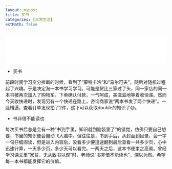```yaml
---
layout: mypost
title: 买书
categories: [日常生活]
extMath: false
---
```



<iframe src="//music.163.com/outchain/player?type=2&id=1464861931&auto=1&height=66" frameborder="0" width="100%" height="86px" ></iframe>  
  
  
 - 买书  
 
前段时间学习变分推断的时候，看到了“蒙特卡洛”和“马尔可夫”，随后对随机过程起了兴趣。于是决定淘一本书学习学习。可能是货比三家过了头，同一家店的同一本书被两次加入了购物车。下单确认付款，一气呵成，美滋滋地等着收快递。然而今天收快递时，发现另有一个快递在路上，咨询商家说“两本书发了两个快递”。一脸懵逼，查看订单发现拍了2件，这下可以获取double的知识了😅。 

 - 书非借不能读也  
 
每次买书后总是会有一种“书到手里，知识就到脑袋里了”的错觉，仿佛只要自己想要，书里的知识便会自动飞入脑中。但往往是，书到手后，从封面到目录，会一字一句仔细阅读，但是进入内容后，没看多少便迅速翻到最后查看一共多少页，心中迅速计算，一天多少页，多少天可以看完。一两天之后，这本书便束之高阁。曾经学习课文里“家贫，无从致书以观”时，老师说“书非借不能读也”，深以为然。希望每一本书都能发挥它的价值。
